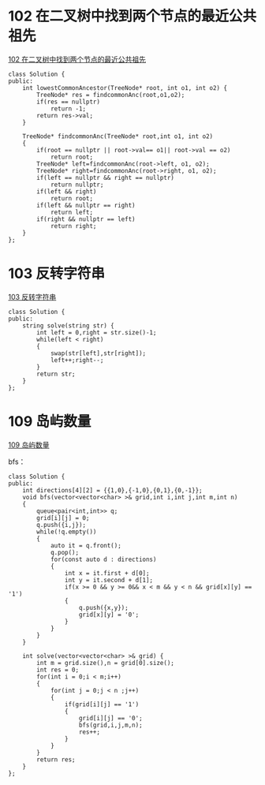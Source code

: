# 102 在二叉树中找到两个节点的最近公共祖先

[102 在二叉树中找到两个节点的最近公共祖先](https://www.nowcoder.com/practice/e0cc33a83afe4530bcec46eba3325116?tpId=190&&tqId=35225&rp=1&ru=/ta/job-code-high-rd&qru=/ta/job-code-high-rd/question-ranking)

```
class Solution {
public:
    int lowestCommonAncestor(TreeNode* root, int o1, int o2) {
		TreeNode* res = findcommonAnc(root,o1,o2);
		if(res == nullptr)
			return -1;
        return res->val;
    }
	
    TreeNode* findcommonAnc(TreeNode* root,int o1, int o2)
    {
        if(root == nullptr || root->val== o1|| root->val == o2)
            return root;       
        TreeNode* left=findcommonAnc(root->left, o1, o2);
        TreeNode* right=findcommonAnc(root->right, o1, o2);
        if(left == nullptr && right == nullptr)
            return nullptr;
		if(left && right)
            return root;		
        if(left && nullptr == right)
            return left;
        if(right && nullptr == left)
            return right;
    }
};
```

# 103 反转字符串

[103 反转字符串](https://www.nowcoder.com/practice/c3a6afee325e472386a1c4eb1ef987f3?tpId=190&&tqId=35226&rp=1&ru=/ta/job-code-high-rd&qru=/ta/job-code-high-rd/question-ranking)

```
class Solution {
public:
    string solve(string str) {
        int left = 0,right = str.size()-1;
		while(left < right)
		{
			swap(str[left],str[right]);
			left++;right--;
		}
        return str;
    }
};
```

# 109 岛屿数量

[109 岛屿数量](https://www.nowcoder.com/practice/0c9664d1554e466aa107d899418e814e?tpId=190&&tqId=35229&rp=1&ru=/ta/job-code-high-rd&qru=/ta/job-code-high-rd/question-ranking)

bfs：

```
class Solution {
public:
	int directions[4][2] = {{1,0},{-1,0},{0,1},{0,-1}};
	void bfs(vector<vector<char> >& grid,int i,int j,int m,int n)
	{
		queue<pair<int,int>> q;
		grid[i][j] = 0;
		q.push({i,j});        
		while(!q.empty())
		{
			auto it = q.front();
			q.pop();
			for(const auto d : directions)
			{
				int x = it.first + d[0];
				int y = it.second + d[1];
				if(x >= 0 && y >= 0&& x < m && y < n && grid[x][y] == '1')
				{
					q.push({x,y});
					grid[x][y] = '0';
				}
			}
		}		
	}
	
    int solve(vector<vector<char> >& grid) {
		int m = grid.size(),n = grid[0].size();
		int res = 0;
		for(int i = 0;i < m;i++)
		{
			for(int j = 0;j < n ;j++)
			{
				if(grid[i][j] == '1')
				{
                    grid[i][j] == '0';
					bfs(grid,i,j,m,n);
					res++;
				}			
			}
		}
		return res;
    }
};
```


